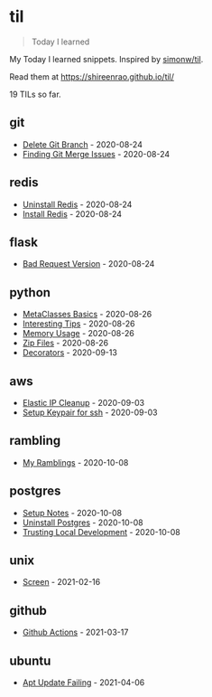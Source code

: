 # til

> Today I learned

My Today I learned snippets. Inspired by [simonw/til](https://github.com/simonw/til).

Read them at https://shireenrao.github.io/til/

<!-- count starts -->19<!-- count ends --> TILs so far.

<!-- index starts -->
## git

* [Delete Git Branch](git/delete-git-branch.md) - 2020-08-24
* [Finding Git Merge Issues](git/find-merge-issues.md) - 2020-08-24

## redis

* [Uninstall Redis](redis/uninstall-redis.md) - 2020-08-24
* [Install Redis](redis/install-redis.md) - 2020-08-24

## flask

* [Bad Request Version](flask/bad-request.md) - 2020-08-24

## python

* [MetaClasses Basics](python/metaclasses-basics.md) - 2020-08-26
* [Interesting Tips](python/interesting-tips.md) - 2020-08-26
* [Memory Usage](python/memory-usage.md) - 2020-08-26
* [Zip Files](python/zipfiles.md) - 2020-08-26
* [Decorators](python/decorators.md) - 2020-09-13

## aws

* [Elastic IP Cleanup](aws/elastic_ip_cleanup.md) - 2020-09-03
* [Setup Keypair for ssh](aws/setup_keypair_for_ssh.md) - 2020-09-03

## rambling

* [My Ramblings](rambling/rambling.md) - 2020-10-08

## postgres

* [Setup Notes](postgres/setup_notes.md) - 2020-10-08
* [Uninstall Postgres](postgres/uninstall_postgres.md) - 2020-10-08
* [Trusting Local Development](postgres/trusting_local_development.md) - 2020-10-08

## unix

* [Screen](unix/screen.md) - 2021-02-16

## github

* [Github Actions](github/github-actions.md) - 2021-03-17

## ubuntu

* [Apt Update Failing](ubuntu/apt-get-update-failing.md) - 2021-04-06
<!-- index ends -->
